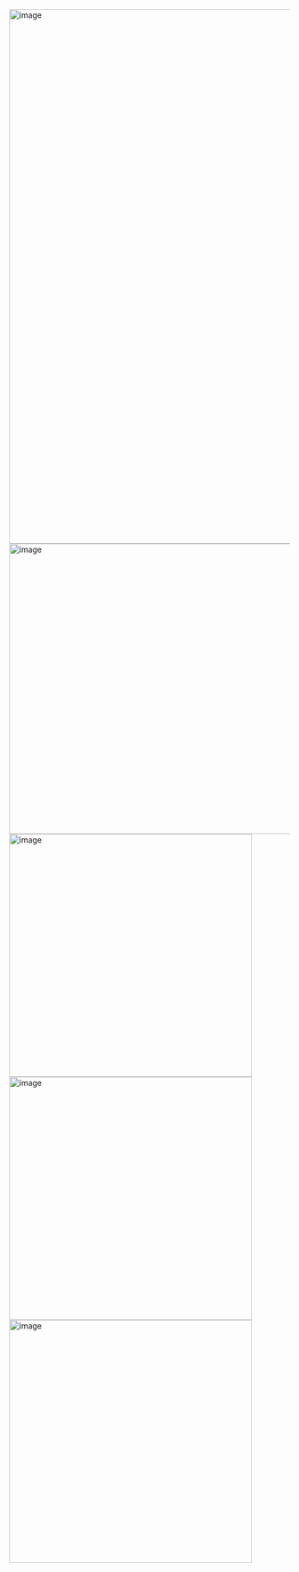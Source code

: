 <img width="959" alt="image" src="https://github.com/user-attachments/assets/97317293-b892-483c-8f39-6a369b3431b8" />

<img width="521" alt="image" src="https://github.com/user-attachments/assets/61b570ab-3691-4eac-b0ee-f1d69327705c" />

<img width="436" alt="image" src="https://github.com/user-attachments/assets/c33a3dd8-7ea6-4e9a-97bc-b24ede08c3e2" />
<img width="436" alt="image" src="https://github.com/user-attachments/assets/d1d1a132-4e9f-41c4-83d3-191c023904de" />


<img width="436" alt="image" src="https://github.com/user-attachments/assets/565d7d05-98fb-4aa0-af33-1d7cdda53c74" />
